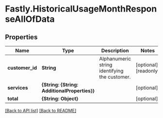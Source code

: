 # Fastly.HistoricalUsageMonthResponseAllOfData

## Properties

Name | Type | Description | Notes
------------ | ------------- | ------------- | -------------
**customer_id** | **String** | Alphanumeric string identifying the customer. | [optional] [readonly] 
**services** | **{String: {String: AdditionalProperties}}** |  | [optional] 
**total** | **{String: Object}** |  | [optional] 



[[Back to API list]](../../README.md#endpoints) [[Back to README]](../../README.md)
